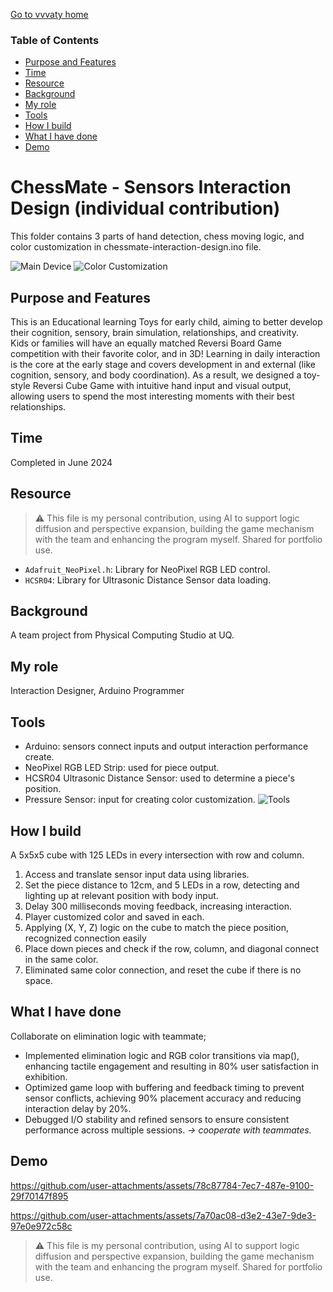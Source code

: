 [Go to vvvaty home](https://vvvaty.github.io/)
### Table of Contents
- [Purpose and Features](#purpose-and-features)
- [Time](#time)
- [Resource](#resource)
- [Background](#background)
- [My role](#my-role)
- [Tools](#tools)
- [How I build](#how-i-build)
- [What I have done](#what-i-have-done)
- [Demo](#demo)

# ChessMate - Sensors Interaction Design (individual contribution)
This folder contains 3 parts of hand detection, chess moving logic, and color customization in chessmate-interaction-design.ino file.

![Main Device](/img/nchessmate_cover.png)
![Color Customization](/img/chessmate_play.JPG)
## Purpose and Features
This is an Educational learning Toys for early child, aiming to better develop their cognition, sensory, brain simulation, relationships, and creativity.  
Kids or families will have an equally matched Reversi Board Game competition with their favorite color, and in 3D! Learning in daily interaction is the core at the early stage and covers development in and external (like cognition, sensory, and body coordination). As a result, we designed a toy-style Reversi Cube Game with intuitive hand input and visual output, allowing users to spend the most interesting moments with their best relationships. 
## Time
Completed in June 2024
## Resource
> ⚠️ This file is my personal contribution, using AI to support logic diffusion and perspective expansion, building the game mechanism with the team and enhancing the program myself. Shared for portfolio use. 
- `Adafruit_NeoPixel.h`: Library for NeoPixel RGB LED control.
- `HCSR04`: Library for Ultrasonic Distance Sensor data loading.
## Background
A team project from Physical Computing Studio at UQ.
## My role
Interaction Designer, Arduino Programmer
## Tools
- Arduino: sensors connect inputs and output interaction performance create.
- NeoPixel RGB LED Strip: used for piece output.
- HCSR04 Ultrasonic Distance Sensor: used to determine a piece's position.
- Pressure Sensor: input for creating color customization.
![Tools](/img/tech%20develop.png)
## How I build
A 5x5x5 cube with 125 LEDs in every intersection with row and column.
1. Access and translate sensor input data using libraries.
2. Set the piece distance to 12cm, and 5 LEDs in a row, detecting and lighting up at relevant position with body input.
3. Delay 300 milliseconds moving feedback, increasing interaction.
4. Player customized color and saved in each.
5. Applying (X, Y, Z) logic on the cube to match the piece position, recognized connection easily
6. Place down pieces and check if the row, column, and diagonal connect in the same color.
7. Eliminated same color connection, and reset the cube if there is no space.
## What I have done
Collaborate on elimination logic with teammate;  
- Implemented elimination logic and RGB color transitions via map(), enhancing tactile engagement and resulting in 80% user satisfaction in exhibition.
- Optimized game loop with buffering and feedback timing to prevent sensor conflicts, achieving 90% placement accuracy and reducing interaction delay by 20%.
- Debugged I/O stability and refined sensors to ensure consistent performance across multiple sessions. *-> cooperate with teammates.*
## Demo
https://github.com/user-attachments/assets/78c87784-7ec7-487e-9100-29f70147f895

https://github.com/user-attachments/assets/7a70ac08-d3e2-43e7-9de3-97e0e972c58c

> ⚠️ This file is my personal contribution, using AI to support logic diffusion and perspective expansion, building the game mechanism with the team and enhancing the program myself. Shared for portfolio use. 
